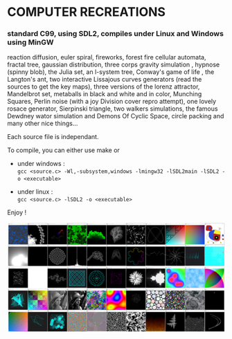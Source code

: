 # COMPUTER RECREATIONS

### standard C99, using SDL2, compiles under Linux and Windows using MinGW

reaction diffusion, euler spiral, fireworks, forest fire cellular automata, fractal tree, gaussian distribution, three corps gravity simulation , hypnose (spinny blob), the Julia set, an l-system tree, Conway's game of life , the Langton's ant, two interactive Lissajous curves generators (read the sources to get the key maps), three versions of the lorenz attractor, Mandelbrot set, metaballs in black and white and in color, Munching Squares, Perlin noise (with a joy Division cover repro attempt), one lovely rosace generator, Sierpinski triangle, two walkers simulations, the famous Dewdney wator simulation and Demons Of Cyclic Space, circle packing and many other nice things...

Each source file is independant.

To compile, you can either use make or
* under windows :\
`gcc <source.c> -Wl,-subsystem,windows -lmingw32 -lSDL2main -lSDL2 -o <executable>`

* under linux :\
`gcc <source.c> -lSDL2 -o <executable>`


Enjoy !

![preview](screenshot.png)
